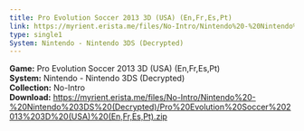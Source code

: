 ```yaml
---
title: Pro Evolution Soccer 2013 3D (USA) (En,Fr,Es,Pt)
link: https://myrient.erista.me/files/No-Intro/Nintendo%20-%20Nintendo%203DS%20(Decrypted)/Pro%20Evolution%20Soccer%202013%203D%20(USA)%20(En,Fr,Es,Pt).zip
type: single1
System: Nintendo - Nintendo 3DS (Decrypted)
---
```

<b>Game:</b> Pro Evolution Soccer 2013 3D (USA) (En,Fr,Es,Pt)<br>
<b>System:</b> Nintendo - Nintendo 3DS (Decrypted)<br>
<b>Collection:</b> No-Intro<br>
<b>Download:</b> https://myrient.erista.me/files/No-Intro/Nintendo%20-%20Nintendo%203DS%20(Decrypted)/Pro%20Evolution%20Soccer%202013%203D%20(USA)%20(En,Fr,Es,Pt).zip